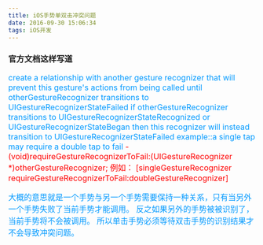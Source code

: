 ```yaml
---
title: iOS手势单双击冲突问题
date: 2016-09-30 15:06:34
tags: iOS开发
---
```

 
### 官方文档这样写道
<font color=#0099ff size=3>
  create a relationship with another gesture recognizer that will prevent this gesture's actions from being called until otherGestureRecognizer transitions to UIGestureRecognizerStateFailed if otherGestureRecognizer transitions to UIGestureRecognizerStateRecognized or UIGestureRecognizerStateBegan then this recognizer will instead transition to UIGestureRecognizerStateFailed example::a single tap may require a double tap to fail
</font>

<font color=#ff0000 size=3>
  -(void)requireGestureRecognizerToFail:(UIGestureRecognizer *)otherGestureRecognizer;
  例如：
   [singleGestureRecognizer requireGestureRecognizerToFail:doubleGestureRecognizer]
 </font>

<font color=#0099ff size=3>
  
  大概的意思就是一个手势与另一个手势需要保持一种关系，只有当另外一个手势失败了当前手势才能调用。
  反之如果另外的手势被被识别了，当前手势将不会被调用。
  所以单击手势必须等待双击手势的识别结果才不会导致冲突问题。
 
</font>